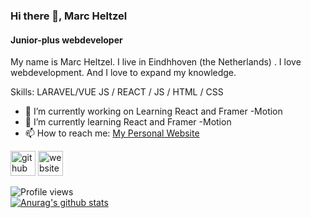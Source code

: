 ### Hi there 👋, Marc Heltzel
#### Junior-plus webdeveloper
My name is Marc Heltzel. I live in Eindhhoven (the Netherlands) . I love webdevelopment. And I love to expand my knowledge.

Skills: LARAVEL/VUE JS / REACT / JS / HTML / CSS

- 🔭 I’m currently working on Learning React and Framer -Motion 
- 🌱 I’m currently learning  React and Framer -Motion 
- 📫 How to reach me: [My Personal Website](http://heltson.com/) 


[<img src='https://cdn.jsdelivr.net/npm/simple-icons@3.0.1/icons/github.svg' alt='github' height='40'>](https://github.com/Heltzel)  [<img src='https://cdn.jsdelivr.net/npm/simple-icons@3.0.1/icons/icloud.svg' alt='website' height='40'>](http://heltson.com/)  

![Profile views](https://gpvc.arturio.dev/Heltzel)  
[![Anurag's github stats](https://github-readme-stats.vercel.app/api?username=Heltzel)](https://github.com/anuraghazra/github-readme-stats)
